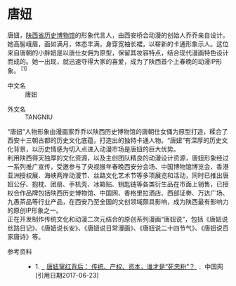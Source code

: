 <h1>唐妞</h1>
<div class="para" label-module="para">唐妞，<a target="_blank" href="/item/%E9%99%95%E8%A5%BF%E7%9C%81%E5%8E%86%E5%8F%B2%E5%8D%9A%E7%89%A9%E9%A6%86/945935" data-lemmaid="945935">陕西省历史博物馆</a>的形象代言人，由西安桥合动漫的创始人乔乔亲自设计。她高髻峨眉，面如满月，体态丰满，身穿宽袖长裙，以崭新的卡通形象示人。这位来自唐朝的小胖妞是以唐仕女佣为原型，保留其妆容特点，结合现代漫画特色设计而成的。她一出现，就迅速夺得大家的喜爱，成为了陕西首个上春晚的动漫IP形象。<sup class="sup--normal" data-sup="1" data-ctrmap=":1,">
[1]</sup><a class="sup-anchor" name="ref_[1]_22152576">&nbsp;</a>
</div>
<div class="configModuleBanner">
</div><div class="basic-info cmn-clearfix">
<dl class="basicInfo-block basicInfo-left">
<dt class="basicInfo-item name">中文名</dt>
<dd class="basicInfo-item value">
唐妞
</dd>
</dl><dl class="basicInfo-block basicInfo-right">
<dt class="basicInfo-item name">外文名</dt>
<dd class="basicInfo-item value">
TANGNIU
</dd>
</dl></div>
“唐妞”人物形象由漫画家乔乔以陕西历史博物馆的唐朝仕女俑为原型打造，糅合了西安十三朝古都的历史文化底蕴，打造出的独特卡通人物。“唐妞”有深厚的历史文化背景，以历史情感为切入点进入动漫市场是唐妞的巨大优势。

<div class="para" label-module="para">利用陕西得天独厚的文化资源，以及主创团队精良的动漫设计资源，唐妞形象经过一系列推广宣传，受邀参与了央视猴年春晚西安分会场、中国博物馆博览会、香港亚洲授权展、海峡两岸动漫节、丝路文化艺术节等多项展览和活动，同时已推出唐妞公仔、抱枕、团扇、手机壳、冰箱贴、钥匙链等各类衍生品在市面上销售，已授权合作品牌包括陕西历史博物馆、中国网、香格里拉酒店、西部证劵、万达广场、九愚茶品等行业产品，在西安乃至全国的文创领域颇具影响，成为陕西最有影响力的原创IP形象之一。</div>
<div class="para" label-module="para">正在开发制作传统文化和动漫二次元结合的原创系列漫画“唐妞说”，包括《唐妞说丝路日记》、《唐妞说长安》、《唐妞说日常漫画》、《唐妞说二十四节气》、《唐妞说百家唐诗》等。</div>
<div class="anchor-list ">
<a name="a" class="lemma-anchor a"></a>
</div><div class="album-list">


<dl class="lemma-reference collapse nslog-area log-set-param" data-nslog-type="2" log-set-param="ext_reference">
<dt class="reference-title">参考资料</dt>
<dd class="reference-list-wrap">
<ul class="reference-list">
<li class="reference-item reference-item--type1 " id="reference-[1]-22152576-wrap">
<span class="index">1.</span>
<a class="gotop anchor" name="refIndex_1_22152576" id="refIndex_1_22152576" title="向上跳转" href="#ref_[1]_22152576">&nbsp;&nbsp;</a>
<a rel="nofollow" href="/reference/10599524/9985-pSkqotqrWjUffkP5fNJGt3Gzjr-cxDQeeEK0h3uRU00bsiNtMgpefe5JWi1OqkfOb-Prg3_dm9S8znUFAziNS3_AQtdKg" target="_blank" class="text">唐妞窜红背后： 传统、产权、资本，谁才是“死忠粉”？<span class="linkout">&nbsp;</span></a>
<span class="site">．中国网</span><span>[引用日期2017-06-23]</span></li></ul>
</dd>
</dl>


